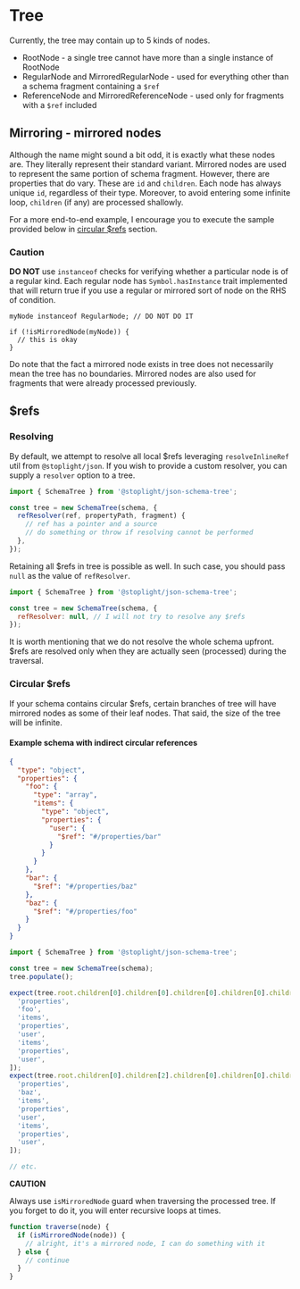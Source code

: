 # Tree

Currently, the tree may contain up to 5 kinds of nodes.

- RootNode - a single tree cannot have more than a single instance of RootNode
- RegularNode and MirroredRegularNode - used for everything other than a schema fragment containing a `$ref`
- ReferenceNode and MirroredReferenceNode - used only for fragments with a `$ref` included

## Mirroring - mirrored nodes

Although the name might sound a bit odd, it is exactly what these nodes are. They literally represent their standard
variant. Mirrored nodes are used to represent the same portion of schema fragment. However, there are properties that do
vary. These are `id` and `children`. Each node has always unique `id`, regardless of their type. Moreover, to avoid
entering some infinite loop, `children` (if any) are processed shallowly.

For a more end-to-end example, I encourage you to execute the sample provided below in [circular $refs](#circular-refs)
section.

### Caution

**DO NOT** use `instanceof` checks for verifying whether a particular node is of a regular kind. Each regular node has
`Symbol.hasInstance` trait implemented that will return true if you use a regular or mirrored sort of node on the RHS of
condition.

```
myNode instanceof RegularNode; // DO NOT DO IT

if (!isMirroredNode(myNode)) {
  // this is okay
}
```

Do note that the fact a mirrored node exists in tree does not necessarily mean the tree has no boundaries. Mirrored
nodes are also used for fragments that were already processed previously.

## $refs

### Resolving

By default, we attempt to resolve all local $refs leveraging `resolveInlineRef` util from `@stoplight/json`. If you wish
to provide a custom resolver, you can supply a `resolver` option to a tree.

```js
import { SchemaTree } from '@stoplight/json-schema-tree';

const tree = new SchemaTree(schema, {
  refResolver(ref, propertyPath, fragment) {
    // ref has a pointer and a source
    // do something or throw if resolving cannot be performed
  },
});
```

Retaining all $refs in tree is possible as well. In such case, you should pass `null` as the value of `refResolver`.

```js
import { SchemaTree } from '@stoplight/json-schema-tree';

const tree = new SchemaTree(schema, {
  refResolver: null, // I will not try to resolve any $refs
});
```

It is worth mentioning that we do not resolve the whole schema upfront. $refs are resolved only when they are actually
seen (processed) during the traversal.

### Circular $refs

If your schema contains circular $refs, certain branches of tree will have mirrored nodes as some of their leaf nodes.
That said, the size of the tree will be infinite.

#### Example schema with indirect circular references

```json
{
  "type": "object",
  "properties": {
    "foo": {
      "type": "array",
      "items": {
        "type": "object",
        "properties": {
          "user": {
            "$ref": "#/properties/bar"
          }
        }
      }
    },
    "bar": {
      "$ref": "#/properties/baz"
    },
    "baz": {
      "$ref": "#/properties/foo"
    }
  }
}
```

```js
import { SchemaTree } from '@stoplight/json-schema-tree';

const tree = new SchemaTree(schema);
tree.populate();

expect(tree.root.children[0].children[0].children[0].children[0].children[0].children[0].path).toEqual([
  'properties',
  'foo',
  'items',
  'properties',
  'user',
  'items',
  'properties',
  'user',
]);
expect(tree.root.children[0].children[2].children[0].children[0].children[0].children[0].path).toEqual([
  'properties',
  'baz',
  'items',
  'properties',
  'user',
  'items',
  'properties',
  'user',
]);

// etc.
```

**CAUTION**

Always use `isMirroredNode` guard when traversing the processed tree. If you forget to do it, you will enter recursive
loops at times.

```js
function traverse(node) {
  if (isMirroredNode(node)) {
    // alright, it's a mirrored node, I can do something with it
  } else {
    // continue
  }
}
```
